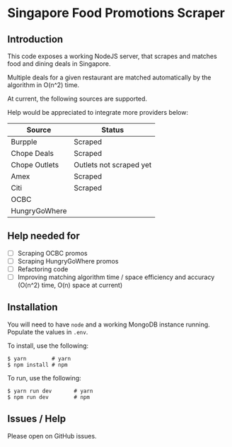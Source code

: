 # Singapore Food Promotions Scraper

## Introduction

This code exposes a working NodeJS server, that scrapes and matches food and dining deals in Singapore.

Multiple deals for a given restaurant are matched automatically by the algorithm in O(n^2) time.

At current, the following sources are supported.

Help would be appreciated to integrate more providers below:

| Source        | Status                  |
| ------------- | ----------------------- |
| Burpple       | Scraped                 |
| Chope Deals   | Scraped                 |
| Chope Outlets | Outlets not scraped yet |
| Amex          | Scraped                 |
| Citi          | Scraped                 |
| OCBC          |                         |
| HungryGoWhere |                         |

## Help needed for

- [ ] Scraping OCBC promos
- [ ] Scraping HungryGoWhere promos
- [ ] Refactoring code
- [ ] Improving matching algorithm time / space efficiency and accuracy (O(n^2) time, O(n) space at current)

## Installation

You will need to have `node` and a working MongoDB instance running. Populate the values in `.env`.

To install, use the following:

```
$ yarn        # yarn
$ npm install # npm
```

To run, use the following:

```
$ yarn run dev       # yarn
$ npm run dev        # npm
```

## Issues / Help

Please open on GitHub issues.
